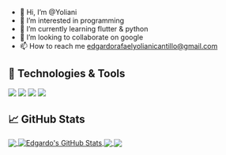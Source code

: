 - 👋 Hi, I’m @Yoliani
- 👀 I’m interested in programming
- 🌱 I’m currently learning flutter & python
- 💞️ I’m looking to collaborate on google
- 📫 How to reach me edgardorafaelyolianicantillo@gmail.com
## 🔧 Technologies & Tools
![](https://img.shields.io/badge/OS-Linux-informational?style=flat&logo=linux&logoColor=white&color=2bbc8a)
![](https://img.shields.io/badge/Code-Python-informational?style=flat&logo=python&logoColor=white&color=2bbc8a)
![](https://img.shields.io/badge/Code-Vue-informational?style=flat&logo=vue.js&logoColor=white&color=2bbc8a)
![](https://img.shields.io/badge/Shell-Bash-informational?style=flat&logo=gnu-bash&logoColor=white&color=2bbc8a)


## &#x1f4c8; GitHub Stats

<a href="https://github.com/Yoliani/Yoliani">
  <img align="center" src="https://github-readme-stats.vercel.app/api/top-langs/?username=Yoliani&hide=Dart,python,lua,html,tex&title_color=ffffff&text_color=c9cacc&icon_color=2bbc8a&bg_color=1d1f21&langs_count=4" />
</a>
<a href="https://github.com/Yoliani/Yoliani">
  <img align="center" src="https://github-readme-stats.vercel.app/api?username=Yoliani&show_icons=true&line_height=27&count_private=true&title_color=ffffff&text_color=c9cacc&icon_color=2bbc8a&bg_color=1d1f21" alt="Edgardo's GitHub Stats" />
</a>

<a href="https://github.com/Yoliani/Yoliani/Neovim-lua">
  <img align="center" src="https://github-readme-stats.vercel.app/api/pin/?username=Yoliani&repo=Neovim-lua&title_color=ffffff&text_color=c9cacc&icon_color=2bbc8a&bg_color=1d1f21" />
</a>
<a href="https://github.com/Yoliani/Yoliani/Neovim-dotfiles">
  <img align="center" src="https://github-readme-stats.vercel.app/api/pin/?username=Yoliani&repo=Neovim-dotfiles&title_color=ffffff&text_color=c9cacc&icon_color=2bbc8a&bg_color=1d1f21" />
</a>
